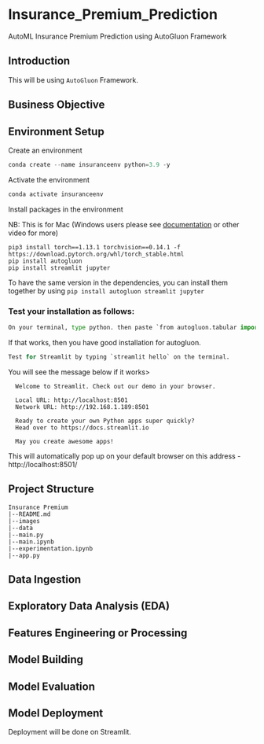 # Insurance_Premium_Prediction

AutoML Insurance Premium Prediction using AutoGluon Framework

## Introduction

This will be using `AutoGluon` Framework.

## Business Objective


## Environment Setup
Create an environment

```python
conda create --name insuranceenv python=3.9 -y
```

Activate the environment

```python
conda activate insuranceenv
```

Install packages in the environment 

NB: This is for Mac (Windows users please see [documentation](https://auto.gluon.ai/stable/install.html) or other video for more)

```
pip3 install torch==1.13.1 torchvision==0.14.1 -f https://download.pytorch.org/whl/torch_stable.html
pip install autogluon 
pip install streamlit jupyter
```

To have the same version in the dependencies, you can install them together by using `pip install autogluon streamlit jupyter`

### Test your installation as follows:

```py
On your terminal, type python. then paste `from autogluon.tabular import TabularDataset, TabularPredictor`
```

If that works, then you have good installation for autogluon.

```py
Test for Streamlit by typing `streamlit hello` on the terminal.
```

You will see the message below if it works>
```
  Welcome to Streamlit. Check out our demo in your browser.

  Local URL: http://localhost:8501
  Network URL: http://192.168.1.189:8501

  Ready to create your own Python apps super quickly?
  Head over to https://docs.streamlit.io

  May you create awesome apps!
```

This will automatically pop up on your default browser on this address - http://localhost:8501/

## Project Structure

```
Insurance Premium
|--README.md
|--images
|--data
|--main.py
|--main.ipynb
|--experimentation.ipynb
|--app.py
```

## Data Ingestion

## Exploratory Data Analysis (EDA)

## Features Engineering or Processing

## Model Building

## Model Evaluation

## Model Deployment

Deployment will be done on Streamlit.
